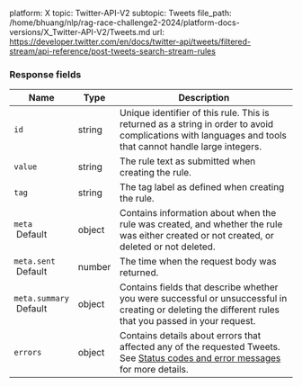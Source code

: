 platform: X
topic: Twitter-API-V2
subtopic: Tweets
file_path: /home/bhuang/nlp/rag-race-challenge2-2024/platform-docs-versions/X_Twitter-API-V2/Tweets.md
url: https://developer.twitter.com/en/docs/twitter-api/tweets/filtered-stream/api-reference/post-tweets-search-stream-rules


### Response fields

| Name | Type | Description |
| --- | --- | --- |
| `id` | string | Unique identifier of this rule. This is returned as a string in order to avoid complications with languages and tools that cannot handle large integers. |
| `value` | string | The rule text as submitted when creating the rule. |
| `tag` | string | The tag label as defined when creating the rule. |
| `meta`  <br> Default | object | Contains information about when the rule was created, and whether the rule was either created or not created, or deleted or not deleted. |
| `meta.sent`  <br> Default | number | The time when the request body was returned. |
| `meta.summary`  <br> Default | object | Contains fields that describe whether you were successful or unsuccessful in creating or deleting the different rules that you passed in your request. |
| `errors` | object | Contains details about errors that affected any of the requested Tweets. See [Status codes and error messages](https://developer.twitter.com/en/support/twitter-api/error-troubleshooting) for more details. |